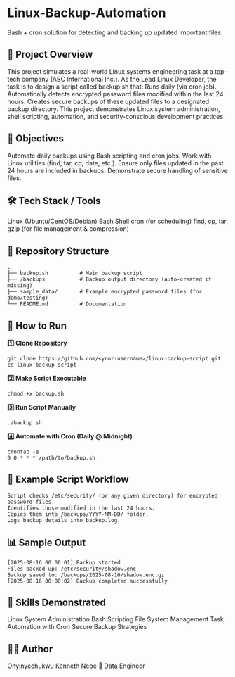 # Linux-Backup-Automation
Bash + cron solution for detecting and backing up updated important files

## 🔎 Project Overview
This project simulates a real-world Linux systems engineering task at a top-tech company (ABC International Inc.).
As the Lead Linux Developer, the task is to design a script called backup.sh that:
Runs daily (via cron job).
Automatically detects encrypted password files modified within the last 24 hours.
Creates secure backups of these updated files to a designated backup directory.
This project demonstrates Linux system administration, shell scripting, automation, and security-conscious development practices.

## 🎯 Objectives
Automate daily backups using Bash scripting and cron jobs.
Work with Linux utilities (find, tar, cp, date, etc.).
Ensure only files updated in the past 24 hours are included in backups.
Demonstrate secure handling of sensitive files.

## 🛠️ Tech Stack / Tools
Linux (Ubuntu/CentOS/Debian)
Bash Shell
cron (for scheduling)
find, cp, tar, gzip (for file management & compression)

## 📂 Repository Structure
```
.
├── backup.sh          # Main backup script
├── /backups           # Backup output directory (auto-created if missing)
├── sample_data/       # Example encrypted password files (for demo/testing)
└── README.md          # Documentation
```
## 🚀 How to Run
**1️⃣ Clone Repository**
```
git clone https://github.com/<your-username>/linux-backup-script.git
cd linux-backup-script
```
**2️⃣ Make Script Executable**
```
chmod +x backup.sh
```
**3️⃣ Run Script Manually**
```
./backup.sh
```
**4️⃣ Automate with Cron (Daily @ Midnight)**
```
crontab -e
0 0 * * * /path/to/backup.sh
```

## 📝 Example Script Workflow
```
Script checks /etc/security/ (or any given directory) for encrypted password files.
Identifies those modified in the last 24 hours.
Copies them into /backups/YYYY-MM-DD/ folder.
Logs backup details into backup.log.
```

## 📊 Sample Output
```
[2025-08-16 00:00:01] Backup started
Files backed up: /etc/security/shadow.enc
Backup saved to: /backups/2025-08-16/shadow.enc.gz
[2025-08-16 00:00:02] Backup completed successfully
```
## 🔑 Skills Demonstrated

Linux System Administration
Bash Scripting
File System Management
Task Automation with Cron
Secure Backup Strategies

## 🧑‍💻 Author

Onyinyechukwu Kenneth Nebe
💼 Data Engineer
